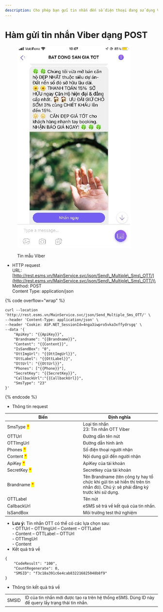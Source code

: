 ```yaml
---
description: Cho phép bạn gửi tin nhắn đến số điện thoại đang sử dụng Viber
---
```


# Hàm gửi tin nhắn Viber dạng POST

<figure><img src="../../.gitbook/assets/z3805790275867_46e18e1f7da57a7b7dff1484f0d4e7c2.jpg" alt=""><figcaption><p>Tin mẫu Viber</p></figcaption></figure>

* HTTP request\
  URL: [http://rest.esms.vn/MainService.svc/json/Send\_Multiple\_Sms\_OTT/](http://rest.esms.vn/MainService.svc/json/Send\_Multiple\_Sms\_OTT/)\
  Method: POST\
  Content Type: application/json

{% code overflow="wrap" %}
```
curl --location 'http://rest.esms.vn/MainService.svc/json/Send_Multiple_Sms_OTT/' \
--header 'Content-Type: application/json' \
--header 'Cookie: ASP.NET_SessionId=4nga3iwpro5vka3xffydrsgq' \
--data '{
    "ApiKey": "{{ApiKey}}",
    "Brandname": "{{Brandname}}",
    "Content": "{{Content}}",
    "IsSandBox": "0",
    "OttImgUrl": "{{OttImgUrl}}",
    "OttLabel": "{{OttLabel}}",
    "OttUrl": "{{OttUrl}}",
    "Phones": ["{{Phone}}"],
    "SecretKey": "{{SecretKey}}",
    "CallbackUrl":"{{CallbackUrl}}",
    "SmsType": "23"
}'
```
{% endcode %}

* Thông tin request

<table><thead><tr><th width="236">Biến</th><th>Định nghĩa</th></tr></thead><tbody><tr><td>SmsType <mark style="color:red;">*</mark></td><td>Loại tin nhắn<br>23: Tin nhắn OTT Viber</td></tr><tr><td>OTTUrl</td><td>Đường dẫn tên nút</td></tr><tr><td>OTTImgUrl</td><td>Đường dẫn hình ảnh</td></tr><tr><td>Phones <mark style="color:red;">*</mark></td><td>Số điện thoại người nhận</td></tr><tr><td>Content <mark style="color:red;">*</mark></td><td>Nội dung gửi đến người nhận</td></tr><tr><td>ApiKey <mark style="color:red;">*</mark></td><td>ApiKey của tài khoản</td></tr><tr><td>SecretKey <mark style="color:red;">*</mark></td><td>Secretkey của tài khoản</td></tr><tr><td>Brandname <mark style="color:red;">*</mark></td><td>Tên Brandname (tên công ty hay tổ chức khi gửi tin sẽ hiển thị trên tin nhắn đó). Chú ý: sẽ phải đăng ký trước khi sử dụng.</td></tr><tr><td>OTTLabel</td><td>Tên nút</td></tr><tr><td>CallbackUrl</td><td>eSMS sẽ trả về kết quả của tin nhắn.</td></tr><tr><td>IsSandBox</td><td>Môi trường test thử nghiệm</td></tr></tbody></table>

* **Lưu ý:** Tin nhắn OTT có thể có các lựa chọn sau:\
  \- OTTUrl – OTTImgUrl – Content – OTTLabel\
  \- Content – OTTLabel – OTTUrl\
  \- OTTImgUrl\
  \- Content
* Kết quả trả về

```
{
    "CodeResult": "100",
    "CountRegenerate": 0,
    "SMSID": "f3c18a391c6e4cab832216825048b8f9"
}
```

* Thông tin kết quả trả về

|       |                                                                                                   |
| ----- | ------------------------------------------------------------------------------------------------- |
| SMSID | ID của tin nhắn mới được tạo ra trên hệ thống eSMS. Dùng ID này để query lấy trạng thái tin nhắn. |
